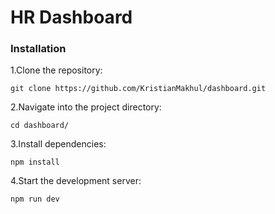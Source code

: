 # HR Dashboard

### Installation

1.Clone the repository:

`git clone https://github.com/KristianMakhul/dashboard.git`

2.Navigate into the project directory:

`cd dashboard/`

3.Install dependencies:

`npm install`

4.Start the development server:

`npm run dev`
